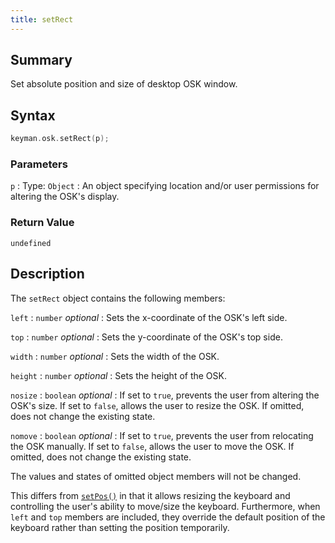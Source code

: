 ```yaml
---
title: setRect
---
```


## Summary

Set absolute position and size of desktop OSK window.

## Syntax

```c
keyman.osk.setRect(p);
```

### Parameters

`p`
:   Type: `Object`
:   An object specifying location and/or user permissions for altering the OSK's display.

### Return Value

`undefined`

## Description

The `setRect` object contains the following members:

`left`
:   `number` *optional*
:   Sets the x-coordinate of the OSK's left side.

`top`
:   `number` *optional*
:   Sets the y-coordinate of the OSK's top side.

`width`
:   `number` *optional*
:   Sets the width of the OSK.

`height`
:   `number` *optional*
:   Sets the height of the OSK.

`nosize`
:   `boolean` *optional*
:   If set to `true`, prevents the user from altering the OSK's size. If set to `false`, allows the user to resize the OSK. If omitted, does not change the existing state.

`nomove`
:   `boolean` *optional*
:   If set to `true`, prevents the user from relocating the OSK manually. If set to `false`, allows the user to move the OSK. If omitted, does not change the existing state.

The values and states of omitted object members will not be changed.

This differs from [`setPos()`](setPos) in that it allows resizing the keyboard and controlling the user's ability to move/size the keyboard. Furthermore, when `left` and `top` members are included, they override the default position of the keyboard rather than setting the position temporarily.
